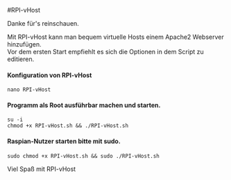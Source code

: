 #RPI-vHost

Danke für's reinschauen.

Mit RPI-vHost kann man bequem virtuelle Hosts einem Apache2 Webserver hinzufügen.<br>
Vor dem ersten Start empfiehlt es sich die Optionen in dem Script zu editieren.

<h4>Konfiguration von RPI-vHost</h4>
<code>nano RPI-vHost</code>

<h4>Programm als Root ausführbar machen und starten.</h4>
<code>su -i</code><br>
<code>chmod +x RPI-vHost.sh && ./RPI-vHost.sh</code><br>

<h4>Raspian-Nutzer starten bitte mit sudo.</h4>
<code>sudo chmod +x RPI-vHost.sh && sudo ./RPI-vHost.sh</code>

Viel Spaß mit RPI-vHost
